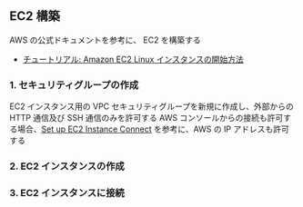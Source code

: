 ## EC2 構築
AWS の公式ドキュメントを参考に、 EC2 を構築する
- [チュートリアル: Amazon EC2 Linux インスタンスの開始方法](https://docs.aws.amazon.com/ja_jp/AWSEC2/latest/UserGuide/EC2_GetStarted.html)

### 1. セキュリティグループの作成
EC2 インスタンス用の VPC セキュリティグループを新規に作成し、外部からの HTTP 通信及び SSH 通信のみを許可する
AWS コンソールからの接続も許可する場合、[Set up EC2 Instance Connect](https://docs.aws.amazon.com/AWSEC2/latest/UserGuide/ec2-instance-connect-set-up.html) を参考に、AWS の IP アドレスも許可する

### 2. EC2 インスタンスの作成

### 3. EC2 インスタンスに接続
